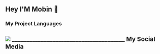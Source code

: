 ## Hey I'M Mobin 👋

<b><h3>My Project Languages<h3/><b/>

<img src="https://github-readme-stats.vercel.app/api/top-langs/?username=ALONE0007&hide_progress=true" />
_______________________________________
My Social Media

<a href="https://t.me/ALONE_MOBIN">
<img src="">
<a/>
